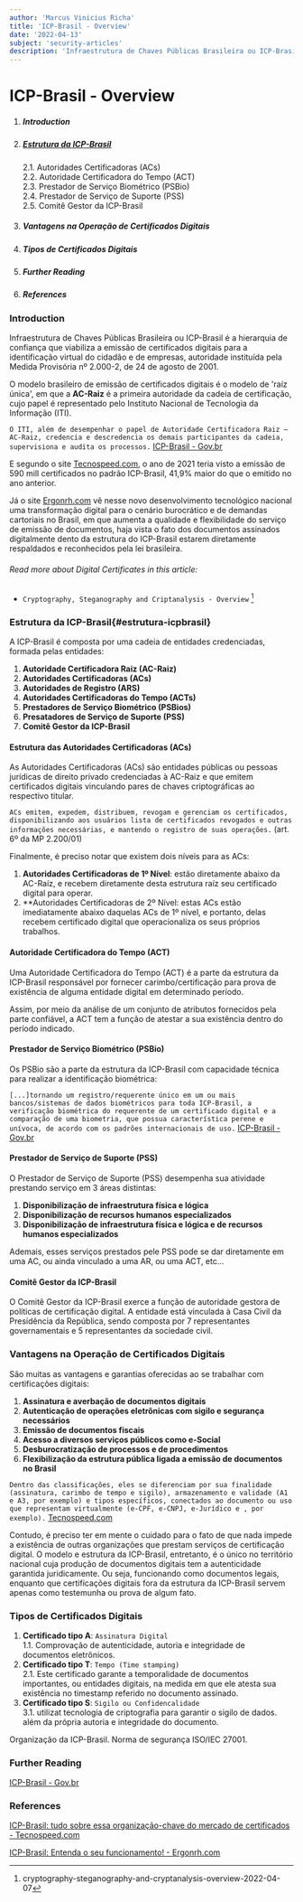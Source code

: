 ```yaml
---
author: 'Marcus Vinicius Richa'
title: 'ICP-Brasil - Overview'
date: '2022-04-13'
subject: 'security-articles'
description: 'Infraestrutura de Chaves Públicas Brasileira ou ICP-Brasil é a hierarquia de confiança que viabiliza a emissão de certificados digitais para a identificação virtual do cidadão e de empresas, autoridade instituída pela Medida Provisória nº 2.000-2, de 24 de agosto de 2001. O modelo brasileiro de emissão de certificados digitais é o modelo de raíz única, em que a AC-Raiz é a primeira autoridade da cadeia de certificação, cujo papel é representado pelo Instituto Nacional de Tecnologia da Informação (ITI).'
---
```


# ICP-Brasil - Overview

1. ##### Introduction  
2. ##### [Estrutura da ICP-Brasil](#estrutura-icpbrasil)
    2.1. Autoridades Certificadoras (ACs)   
    2.2. Autoridade Certificadora do Tempo (ACT)   
    2.3. Prestador de Serviço Biométrico (PSBio)   
    2.4. Prestador de Serviço de Suporte (PSS)   
    2.5. Comitê Gestor da ICP-Brasil
3. ##### Vantagens na Operação de Certificados Digitais
4. ##### Tipos de Certificados Digitais
5. ##### Further Reading
6. ##### References

### Introduction
 
Infraestrutura de Chaves Públicas Brasileira ou ICP-Brasil é a hierarquia de confiança que viabiliza a emissão de certificados digitais para a identificação virtual do cidadão e de empresas, autoridade instituída pela Medida Provisória nº 2.000-2, de 24 de agosto de 2001. 


O modelo brasileiro de emissão de certificados digitais é o modelo de 'raíz única', em que a **AC-Raiz** é a primeira autoridade da cadeia de certificação, cujo papel é representado pelo Instituto Nacional de Tecnologia da Informação (ITI).


`O ITI, além de desempenhar o papel de Autoridade Certificadora Raiz – AC-Raiz, credencia e descredencia os demais participantes da cadeia, supervisiona e audita os processos.` [ICP-Brasil - Gov.br](https://www.gov.br/iti/pt-br/acesso-a-informacao/perguntas-frequentes/icp-brasil)


E segundo o site [Tecnospeed.com](https://blog.tecnospeed.com.br/icp-brasil/), o ano de 2021 teria visto a emissão de 590 mill certificados no padrão ICP-Brasil, 41,9% maior do que o emitido no ano anterior.


Já o site [Ergonrh.com](https://blog.ergonrh.com.br/icp-brasil/) vê nesse novo desenvolvimento tecnológico nacional uma transformação digital para o cenário burocrático e de demandas cartoriais no Brasil, em que aumenta a qualidade e flexibilidade do serviço de emissão de documentos, haja vista o fato dos documentos assinados digitalmente dento da estrutura do ICP-Brasil estarem diretamente respaldados e reconhecidos pela lei brasileira.



###### Read more about Digital Certificates in this article:
- `Cryptography, Steganography and Criptanalysis - Overview` [^1]



### Estrutura da ICP-Brasil{#estrutura-icpbrasil}

A ICP-Brasil é composta por uma cadeia de entidades credenciadas, formada pelas entidades:

1. **Autoridade Certificadora Raiz (AC-Raiz)**
2. **Autoridades Certificadoras (ACs)**
3. **Autoridades de Registro (ARS)**
4. **Autoridades Certificadoras do Tempo (ACTs)**
5. **Prestadores de Serviço Biométrico (PSBios)**
6. **Presatadores de Serviço de Suporte (PSS)**
7. **Comitê Gestor da ICP-Brasil**



#### Estrutura das Autoridades Certificadoras (ACs)

As Autoridades Certificadoras (ACs) são entidades públicas ou pessoas jurídicas de direito privado credenciadas à AC-Raiz e que emitem certificados digitais vinculando pares de chaves criptográficas ao respectivo titular.


`ACs emitem, expedem, distribuem, revogam e gerenciam os certificados, disponibilizando aos usuários lista de certificados revogados e outras informações necessárias, e mantendo o registro de suas operações.` (art. 6º da MP 2.200/01)


Finalmente, é preciso notar que existem dois níveis para as ACs:

1. **Autoridades Certificadoras de 1º Nível**: estão diretamente abaixo da AC-Raíz, e recebem diretamente desta estrutura raíz seu certificado digital para operar.
2. **Autoridades Certificadoras de 2º Nível: estas ACs estão imediatamente abaixo daquelas ACs de 1º nível, e portanto, delas recebem certificado digital que operacionaliza os seus próprios trabalhos.


#### Autoridade Certificadora do Tempo (ACT)

Uma Autoridade Certificadora do Tempo (ACT) é a parte da estrutura da ICP-Brasil responsável por fornecer carimbo/certificação para prova de existência de alguma entidade digital em determinado período.


Assim, por meio da análise de um conjunto de atributos fornecidos pela parte confiável, a ACT tem a função de atestar a sua existência dentro do período indicado.


#### Prestador de Serviço Biométrico (PSBio)

Os PSBio são a parte da estrutura da ICP-Brasil com capacidade técnica para realizar a identificação biométrica:


`[...]tornando um registro/requerente único em um ou mais bancos/sistemas de dados biométricos para toda ICP-Brasil, a verificação biométrica do requerente de um certificado digital e a comparação de uma biometria, que possua característica perene e unívoca, de acordo com os padrões internacionais de uso.` [ICP-Brasil - Gov.br](https://www.gov.br/iti/pt-br/acesso-a-informacao/perguntas-frequentes/icp-brasil)



#### Prestador de Serviço de Suporte (PSS)

O Prestador de Serviço de Suporte (PSS) desempenha sua atividade prestando serviço em 3 áreas distintas:

1. **Disponibilização de infraestrutura física e lógica**
2. **Disponibilização de recursos humanos especializados**
3. **Disponibilização de infraestrutura física e lógica e de recursos humanos especializados**


Ademais, esses serviços prestados pele PSS pode se dar diretamente em uma AC, ou ainda vinculado a uma AR, ou uma ACT, etc...


#### Comitê Gestor da ICP-Brasil

O Comitê Gestor da ICP-Brasil exerce a função de autoridade gestora de políticas de certificação digital. A entidade está vinculada à Casa Civil da Presidência da República, sendo composta por 7 representantes governamentais e 5 representantes da sociedade civil.



### Vantagens na Operação de Certificados Digitais

São muitas as vantagens e garantias oferecidas ao se trabalhar com certificações digitais:

1. **Assinatura e averbação de documentos digitais**
2. **Autenticação de operações eletrônicas com sigilo e segurança necessários**
3. **Emissão de documentos fiscais**
4. **Acesso a diversos serviços públicos como e-Social**
5. **Desburocratização de processos e de procedimentos**
6. **Flexibilização da estrutura pública ligada a emissão de documentos no Brasil**


`Dentro das classificações, eles se diferenciam por sua finalidade (assinatura, carimbo de tempo e sigilo), armazenamento e validade (A1 e A3, por exemplo) e tipos específicos, conectados ao documento ou uso que representam virtualmente (e-CPF, e-CNPJ, e-Jurídico e , por exemplo).` [Tecnospeed.com](https://blog.tecnospeed.com.br/icp-brasil/)


Contudo, é preciso ter em mente o cuidado para o fato de que nada impede a existência de outras organizações que prestam serviços de certificação digital. O modelo e estrutura da ICP-Brasil, entretanto, é o único no território nacional cuja produção de documentos digitais tem a autenticidade garantida juridicamente. Ou seja, funcionando como documentos legais, enquanto que certificações digitais fora da estrutura da ICP-Brasil servem apenas como testemunha ou prova de algum fato.



### Tipos de Certificados Digitais

1. **Certificado tipo A**: `Assinatura Digital`  
    1.1. Comprovação de autenticidade, autoria e integridade de documentos eletrônicos.
2. **Certificado tipo T**: `Tempo (Time stamping)`  
    2.1. Este certificado garante a temporalidade de documentos importantes, ou entidades digitais, na medida em que ele atesta sua existência no timestamp referido no documento assinado.
3. **Certificado tipo S**: `Sigilo ou Confidencalidade`   
    3.1. utilizat tecnologia de criptografia para garantir o sigilo de dados. além da própria autoria e integridade do documento.




Organização da ICP-Brasil. Norma de segurança ISO/IEC 27001.

### Further Reading

[ICP-Brasil - Gov.br](https://www.gov.br/iti/pt-br/acesso-a-informacao/perguntas-frequentes/icp-brasil)


### References

[ICP-Brasil: tudo sobre essa organização-chave do mercado de certificados - Tecnospeed.com](https://blog.tecnospeed.com.br/icp-brasil/)

[ICP-Brasil: Entenda o seu funcionamento! - Ergonrh.com](https://blog.ergonrh.com.br/icp-brasil/)


[^1]:cryptography-steganography-and-cryptanalysis-overview-2022-04-07


